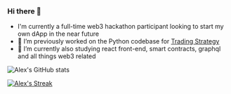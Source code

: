 ### Hi there 👋

- I'm currently a full-time web3 hackathon participant looking to start my own dApp in the near future
- 🔭 I’m previously worked on the Python codebase for [Trading Strategy](https://tradingstrategy.ai/)
- 🌱 I’m currently also studying react front-end, smart contracts, graphql and all things web3 related

![Alex's GitHub stats](https://github-readme-stats.vercel.app/api?username=AlexTheLion123&show_icons=true&theme=radical)

[![Alex's Streak](https://streak-stats.demolab.com/?user=AlexTheLion123&theme=dark)](https://git.io/streak-stats)
